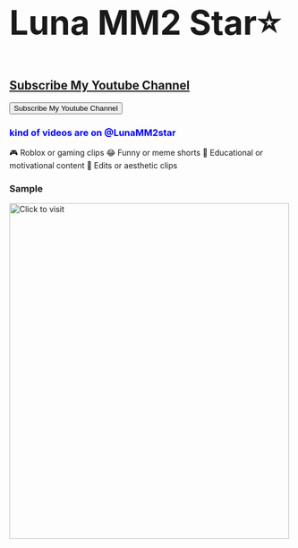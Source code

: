 <html>
<head>
<title>Myself</title>
</head>
<body>

<h1 style="font-size:60px;">Luna MM2 Star⭐</h1>
<H2><a href="https://www.youtube.com/@LunaMM2star/shorts">Subscribe My Youtube Channel</a></H2>
<button onclick="document.location='https://www.youtube.com/@LunaMM2star/shorts'">Subscribe My Youtube Channel</button>

<H3 style="color:blue;">kind of videos are on @LunaMM2star</H3>
<p >
🎮 Roblox or gaming clips
😂 Funny or meme shorts
🧠 Educational or motivational content
🎨 Edits or aesthetic clips
<h3>Sample</h3>

<a href="https://www.youtube.com/shorts/3yZF6nE_SJo">
        <img src=
"https://i.ytimg.com/vi/3yZF6nE_SJo/oar2.jpg?sqp=-oaymwEoCJUDENAFSFqQAgHyq4qpAxcIARUAAIhC2AEB4gEKCBgQAhgGOAFAAQ==&rs=AOn4CLDoJAGLh-O9-rE7Ebt-RkqY98jqAg"
            alt="Click to visit" width="500" height="600">
    </a>
</p>

</body>
</html>

